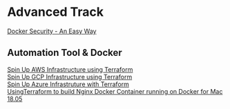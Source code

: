 # Advanced Track

[Docker Security - An Easy Way](https://github.com/collabnix/dockerlabs/blob/master/advanced/security/README.md)<br>

## Automation Tool & Docker

[Spin Up AWS Infrastructure using Terraform](https://github.com/collabnix/dockerlabs/blob/master/automation/terraform/aws/README.md)<br>
[Spin Up GCP Infrastructure using Terraform](https://github.com/collabnix/dockerlabs/blob/master/automation/terraform/googlecloud/building-first-instance/first-docker-container/README.md)<br>
[Spin Up Azure Infrastruture with Terraform](https://github.com/collabnix/dockerlabs/tree/master/automation/terraform/azure/README.md)<br>
[UsingTerraform to build Nginx Docker Container running on Docker for Mac 18.05](https://github.com/ajeetraina/docker101/blob/master/automation/terraform/macOS/README.md)
